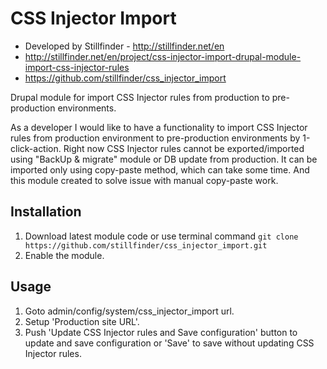 CSS Injector Import
===================

* Developed by Stillfinder - http://stillfinder.net/en
* http://stillfinder.net/en/project/css-injector-import-drupal-module-import-css-injector-rules
* https://github.com/stillfinder/css_injector_import

Drupal module for import CSS Injector rules from production to pre-production environments.

As a developer I would like to have a functionality to import CSS Injector rules from production environment to pre-production environments by 1-click-action. Right now CSS Injector rules cannot be exported/imported using "BackUp & migrate" module or DB update from production. It can be imported only using copy-paste method, which can take some time. And this module created to solve issue with manual copy-paste work.

Installation
------------
1. Download latest module code or use terminal command `git clone https://github.com/stillfinder/css_injector_import.git`
2. Enable the module.

Usage
-----
1. Goto admin/config/system/css_injector_import url.
2. Setup 'Production site URL'.
3. Push 'Update CSS Injector rules and Save configuration' button to update and save configuration or 'Save' to save without updating CSS Injector rules.
